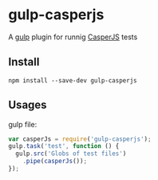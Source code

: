 # gulp-casperjs

A [gulp](https://github.com/gulpjs/gulp) plugin for runnig [CasperJS](https://github.com/n1k0/casperjs) tests

## Install

```
npm install --save-dev gulp-casperjs
```
## Usages

gulp file:

```js
var casperJs = require('gulp-casperjs');
gulp.task('test', function () {
  gulp.src('Globs of test files')
    .pipe(casperJs());
});

```